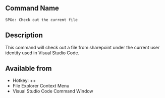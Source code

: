 
## Command Name
`SPGo: Check out the current file`

## Description
This command will check out a file from sharepoint under the current user identity used in Visual Studio Code.

## Available from
* Hotkey: <alt>+<shift>+<c>
* File Explorer Context Menu
* Visual Studio Code Command Window